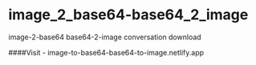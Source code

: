 # image_2_base64-base64_2_image
image-2-base64 base64-2-image conversation download

####Visit - image-to-base64-base64-to-image.netlify.app
